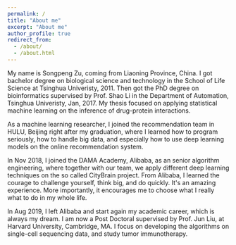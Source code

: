 ```yaml
---
permalink: /
title: "About me"
excerpt: "About me"
author_profile: true
redirect_from: 
  - /about/
  - /about.html
---
```



My name is Songpeng Zu, coming from Liaoning Province, China. I got bachelor
degree on biological science and technology in the School of Life Science at
Tsinghua Univeristy, 2011. Then got the PhD degree on bioinformatics supervised
by Prof. Shao Li in the Department of Automation, Tsinghua Univeristy,
Jan, 2017. My thesis focused on applying statistical machine learning on the
inference of drug-protein interactions. 

As a machine learning researcher, I joined the recommendation team in HULU,
Beijing right after my graduation, where I learned how to program seriously, how to handle
big data, and especially how to use deep learning models on the online
recommendation system. 

In Nov 2018, I joined the DAMA Academy, Alibaba, as an senior algorithm
engineering, where together with our team, we apply different deep learning
techniques on the so called CityBrain project. From Alibaba, I learned the
courage to challenge yourself, think big, and do quickly. It's an amazing
experience. More importantly, it encourages me to choose what I really what to do in
my whole life. 

In Aug 2019, I left Alibaba and start again my academic career, which is always
my dream. I am now a Post Doctoral supervised by Prof. Jun Liu, at Harvard
University, Cambridge, MA. I focus on developing the algorithms on single-cell
sequencing data, and study tumor immunotherapy. 




